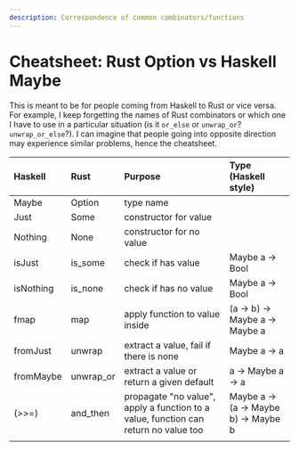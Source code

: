 ```yaml
---
description: Correspondence of common combinators/functions
---
```


# Cheatsheet: Rust Option vs Haskell Maybe

This is meant to be for people coming from Haskell to Rust or vice versa. For example, I keep forgetting the names of Rust combinators or which one I have to use in a particular situation \(is it `or_else` or `unwrap_or`? `unwrap_or_else`?\). I can imagine that people going into opposite direction may experience similar problems, hence the cheatsheet.

| Haskell | Rust | Purpose | Type \(Haskell style\) |
| :--- | :--- | :--- | :--- |
| Maybe | Option | type name |  |
| Just | Some | constructor for value |  |
| Nothing | None | constructor for no value |  |
| isJust | is\_some | check if has value | Maybe a -&gt; Bool |
| isNothing | is\_none | check if has no value | Maybe a -&gt; Bool |
| fmap | map |  apply function to value inside | \(a -&gt; b\) -&gt; Maybe a -&gt; Maybe a |
| fromJust | unwrap | extract a value, fail if there is none | Maybe a -&gt; a |
| fromMaybe | unwrap\_or | extract a value or return a given default | a -&gt; Maybe a -&gt; a |
| \(&gt;&gt;=\) | and\_then | propagate "no value", apply a function to a value, function can return no value too | Maybe a -&gt; \(a -&gt; Maybe b\) -&gt; Maybe b |
|  |  |  |  |

